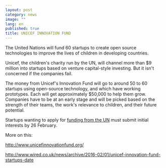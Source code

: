 ```yaml
---
layout: post
category: news
image: ""
lang: en
published: true
title: UNICEF INNOVATION FUND
---
```


The United Nations will fund 60 startups to create open source technologies to improve the lives of children in developing countries.
 
Unicef, the children's charity run by the UN, will channel more than $9 million into startups based on venture capital-style investing. But it isn't concerned if the companies fail.
 
The money from Unicef's Innovation Fund will go to around 50 to 60 startups using open-source technology, and which have working prototypes. Each will get approximately $50,000 to help them grow. Companies have to be at an early stage and will be picked based on the strength of their teams, the work's relevance to children, and their future potential.
 
Startups wanting to apply for [funding from the UN](http://www.unicefinnovationfund.org/ ) must submit initial interests by 26 February.
 
More on this: 

http://www.unicefinnovationfund.org/ 

http://www.wired.co.uk/news/archive/2016-02/01/unicef-innovation-fund-startups-date
